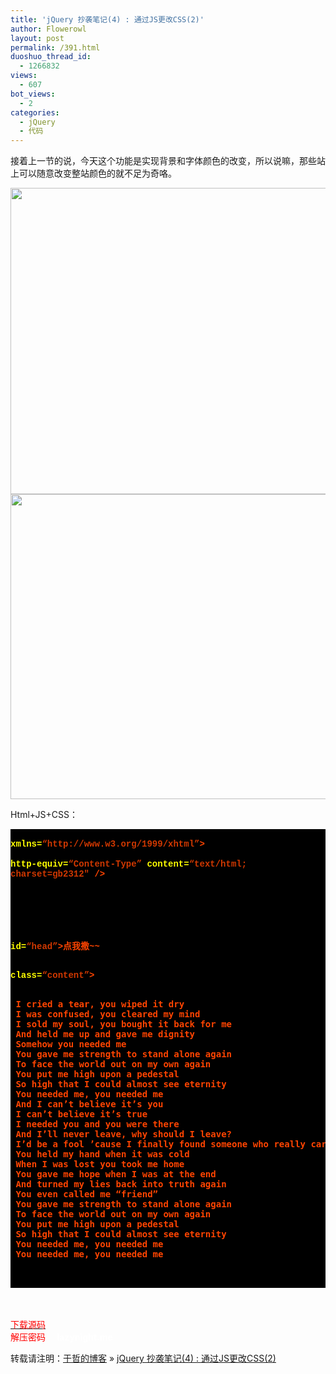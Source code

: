 ```yaml
---
title: 'jQuery 抄袭笔记(4) : 通过JS更改CSS(2)'
author: Flowerowl
layout: post
permalink: /391.html
duoshuo_thread_id:
  - 1266832
views:
  - 607
bot_views:
  - 2
categories:
  - jQuery
  - 代码
---
```

接着上一节的说，今天这个功能是实现背景和字体颜色的改变，所以说嘛，那些站上可以随意改变整站颜色的就不足为奇咯。

<img class="aligncenter size-full wp-image-392" title="Lazynight | 夜阑" src="http://lazynight.me/wp-content/uploads/2011/10/1.jpg" alt="" width="509" height="490" /><img class="aligncenter size-full wp-image-393" title="Lazynight | 夜阑" src="http://lazynight.me/wp-content/uploads/2011/10/2.jpg" alt="" width="505" height="488" />

Html+JS+CSS：

<div class="source" style="font-family: '[object HTMLOptionElement]', Consolas, 'Lucida Console', 'Courier New'; color: #c0c0c0; background-color: #000000;">
  <span style="color: #ffffff;"><!DOCTYPE html PUBLIC &#8220;-//W3C//DTD XHTML 1.0 Transitional//EN&#8221; &#8220;http://www.w3.org/TR/xhtml1/DTD/xhtml1-transitional.dtd&#8221;></span><br /> <span style="color: #ff4400; font-weight: bold;"><html</span> <span style="color: #ffff00;">xmlns=</span><span style="color: #d13800;">&#8220;http://www.w3.org/1999/xhtml&#8221;</span><span style="color: #ff4400; font-weight: bold;">></span><br /> <span style="color: #ff4400; font-weight: bold;"><head></span><br /> <span style="color: #ff4400; font-weight: bold;"><meta</span> <span style="color: #ffff00;">http-equiv=</span><span style="color: #d13800;">&#8220;Content-Type&#8221;</span> <span style="color: #ffff00;">content=</span><span style="color: #d13800;">&#8220;text/html; charset=gb2312&#8243;</span> <span style="color: #ff4400; font-weight: bold;">/></span><br /> <span style="color: #ff4400; font-weight: bold;"><title></span>修改样式<span style="color: #ff4400; font-weight: bold;"></title></span><br /> <span style="color: #ff4400; font-weight: bold;"><script </span><span style="color: #ffff00;">type=</span><span style="color: #d13800;">&#8220;text/javascript&#8221;</span> <span style="color: #ffff00;">src=</span><span style="color: #d13800;">&#8220;jquery-1.1.3.pack.js&#8221;</span><span style="color: #ff4400; font-weight: bold;">></script></span><br /> <span style="color: #ff4400; font-weight: bold;"><script </span><span style="color: #ffff00;">type=</span><span style="color: #d13800;">&#8220;text/javascript&#8221;</span><span style="color: #ff4400; font-weight: bold;">></span><br /> <span style="color: #c0c0c0;">$</span>(<span style="color: #c0c0c0;">document</span><span style="color: #c0c0c0;">).</span><span style="color: #c0c0c0;">ready</span>(<span style="color: #ff4400; font-weight: bold;">function</span><span style="color: #c0c0c0;">(){</span><br /> <span style="color: #c0c0c0;">$</span>(<span style="color: #d13800;">&#8220;#head&#8221;</span><span style="color: #c0c0c0;">).</span><span style="color: #c0c0c0;">click</span>(<span style="color: #ff4400; font-weight: bold;">function</span><span style="color: #c0c0c0;">(){</span><br /> <span style="color: #c0c0c0;">$</span>(<span style="color: #d13800;">&#8220;.content&#8221;</span><span style="color: #c0c0c0;">).</span><span style="color: #c0c0c0;">addClass</span>(<span style="color: #d13800;">&#8220;lazy_color&#8221;</span>);<br /> <span style="color: #c0c0c0;">});</span><br /> <span style="color: #c0c0c0;">});</span><br /> <span style="color: #ff4400; font-weight: bold;"></script></span><br /> <span style="color: #ff4400; font-weight: bold;"><style </span><span style="color: #ffff00;">type=</span><span style="color: #d13800;">&#8220;text/css&#8221;</span><span style="color: #ff4400; font-weight: bold;">></span><br /> p<span style="color: #c0c0c0;">,</span><span style="color: #ff4400; font-weight: bold;">div</span><span style="color: #c0c0c0;">{</span><span style="color: #ff4400; font-weight: bold;">margin</span><span style="color: #c0c0c0;">:</span><span style="color: #c0c0c0;"></span>;<span style="color: #ff4400; font-weight: bold;">padding</span><span style="color: #c0c0c0;">:</span><span style="color: #c0c0c0;"></span><span style="color: #c0c0c0;">;}</span><br /> <span style="color: #ffff00;">#head</span><span style="color: #c0c0c0;">{</span><span style="color: #ff4400; font-weight: bold;">border</span><span style="color: #c0c0c0;">:</span><span style="color: #c0c0c0;">1px</span> <span style="color: #ff4400; font-weight: bold;">solid</span> ;<span style="color: #ff4400; font-weight: bold;">width</span><span style="color: #c0c0c0;">:</span><span style="color: #c0c0c0;">100px</span>; <span style="color: #ff4400; font-weight: bold;">margin</span><span style="color: #c0c0c0;">:</span><span style="color: #c0c0c0;"></span> <span style="color: #ff4400; font-weight: bold;">auto</span>;<span style="color: #ff4400; font-weight: bold;">text-align</span><span style="color: #c0c0c0;">:</span><span style="color: #ff4400; font-weight: bold;">center</span><span style="color: #c0c0c0;">;}</span><br /> <span style="color: #c0c0c0;">.content</span><span style="color: #c0c0c0;">{</span><span style="color: #ff4400; font-weight: bold;">width</span><span style="color: #c0c0c0;">:</span><span style="color: #c0c0c0;">35</span><span style="color: #c0c0c0;">%</span>;<span style="color: #ff4400; font-weight: bold;">border</span><span style="color: #c0c0c0;">:</span><span style="color: #c0c0c0;">1px</span> <span style="color: #ff4400; font-weight: bold;">solid</span>; <span style="color: #ff4400; font-weight: bold;">margin</span><span style="color: #c0c0c0;">:</span><span style="color: #c0c0c0;">10px</span> <span style="color: #ff4400; font-weight: bold;">auto</span>;<span style="color: #ff4400; font-weight: bold;">padding</span><span style="color: #c0c0c0;">:</span><span style="color: #c0c0c0;">15px</span><span style="color: #c0c0c0;">;}</span><br /> <span style="color: #c0c0c0;">.lazy_color</span><span style="color: #c0c0c0;">{</span><span style="color: #ff4400; font-weight: bold;">width</span><span style="color: #c0c0c0;">:</span><span style="color: #c0c0c0;">35</span><span style="color: #c0c0c0;">%</span>;<span style="color: #ff4400; font-weight: bold;">border</span><span style="color: #c0c0c0;">:</span><span style="color: #c0c0c0;">1px</span> <span style="color: #ff4400; font-weight: bold;">solid</span> <span style="color: #c0c0c0;">#fff</span>; <span style="color: #ff4400; font-weight: bold;">margin</span><span style="color: #c0c0c0;">:</span><span style="color: #c0c0c0;">10px</span> <span style="color: #ff4400; font-weight: bold;">auto</span>;<span style="color: #ff4400; font-weight: bold;">background-color</span><span style="color: #c0c0c0;">:</span><span style="color: #c0c0c0;">#000</span>;<span style="color: #ff4400; font-weight: bold;">color</span><span style="color: #c0c0c0;">:</span><span style="color: #c0c0c0;">#c1c1c1</span><span style="color: #c0c0c0;">;}</span><br /> <span style="color: #ff4400; font-weight: bold;"></style></span><br /> <span style="color: #ff4400; font-weight: bold;"></head></span><br /> <span style="color: #ff4400; font-weight: bold;"><body></span><br /> <span style="color: #ff4400; font-weight: bold;"><p</span> <span style="color: #ffff00;">id=</span><span style="color: #d13800;">&#8220;head&#8221;</span><span style="color: #ff4400; font-weight: bold;">></span>点我撒~~<span style="color: #ff4400; font-weight: bold;"></p></span><br /> <span style="color: #ff4400; font-weight: bold;"><div</span> <span style="color: #ffff00;">class=</span><span style="color: #d13800;">&#8220;content&#8221;</span><span style="color: #ff4400; font-weight: bold;">></span><br /> <span style="color: #ff4400; font-weight: bold;"><pre></span><br /> I cried a tear, you wiped it dry<br /> I was confused, you cleared my mind<br /> I sold my soul, you bought it back for me<br /> And held me up and gave me dignity<br /> Somehow you needed me<br /> You gave me strength to stand alone again<br /> To face the world out on my own again<br /> You put me high upon a pedestal<br /> So high that I could almost see eternity<br /> You needed me, you needed me<br /> And I can’t believe it’s you<br /> I can’t believe it’s true<br /> I needed you and you were there<br /> And I’ll never leave, why should I leave?<br /> I’d be a fool ’cause I finally found someone who really cares<br /> You held my hand when it was cold<br /> When I was lost you took me home<br /> You gave me hope when I was at the end<br /> And turned my lies back into truth again<br /> You even called me “friend”<br /> You gave me strength to stand alone again<br /> To face the world out on my own again<br /> You put me high upon a pedestal<br /> So high that I could almost see eternity<br /> You needed me, you needed me<br /> You needed me, you needed me<br /> <span style="color: #ff4400; font-weight: bold;"></pre></span><br /> <span style="color: #ff4400; font-weight: bold;"></div></span><br /> <span style="color: #ff4400; font-weight: bold;"></body></span><br /> <span style="color: #ff4400; font-weight: bold;"></html></span>
</div>

<span style="color: #ff0000;"><a href="http://down.qiannao.com/space/file/flowerowl/-4e0a-4f20-5206-4eab/Lazy4_-901a-8fc7JS-66f4-6539CSS(2).rar/.page" target="_blank"><span style="color: #ff0000;">下载源码</span></a></span>  
<span style="color: #ff0000;">解压密码  </span> <span style="color: #ffffff;"><strong>  lazynight.me</strong></span>

转载请注明：[于哲的博客][1] &raquo; [jQuery 抄袭笔记(4) : 通过JS更改CSS(2)][2]

 [1]: http://lazynight.me
 [2]: http://lazynight.me/391.html